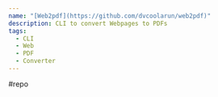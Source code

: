 ```yaml
---
name: "[Web2pdf](https://github.com/dvcoolarun/web2pdf)"
description: CLI to convert Webpages to PDFs
tags:
  - CLI
  - Web
  - PDF
  - Converter
---
```

#repo